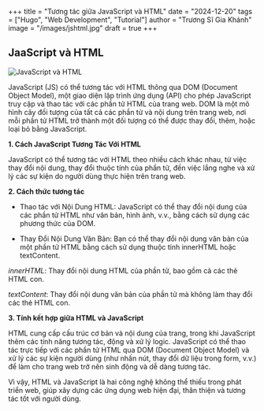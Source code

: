 +++
title = "Tương tác giữa JavaScript và HTML"
date = "2024-12-20"
tags = ["Hugo", "Web Development", "Tutorial"]
author = "Trương Sĩ Gia Khánh"
image = "/images/jshtml.jpg"
draft = true
+++

## JaaScript và HTML

![JavaScript và HTML](/images/jshtml.jpg)

JavaScript (JS) có thể tương tác với HTML thông qua DOM (Document Object Model), một giao diện lập trình ứng dụng (API) cho phép JavaScript truy cập và thao tác với các phần tử HTML của trang web. DOM là một mô hình cây đối tượng của tất cả các phần tử và nội dung trên trang web, nơi mỗi phần tử HTML trở thành một đối tượng có thể được thay đổi, thêm, hoặc loại bỏ bằng JavaScript.

**1. Cách JavaScript Tương Tác Với HTML**

JavaScript có thể tương tác với HTML theo nhiều cách khác nhau, từ việc thay đổi nội dung, thay đổi thuộc tính của phần tử, đến việc lắng nghe và xử lý các sự kiện do người dùng thực hiện trên trang web.

**2. Cách thức tương tác**

- Thao tác với Nội Dung HTML: 
JavaScript có thể thay đổi nội dung của các phần tử HTML như văn bản, hình ảnh, v.v., bằng cách sử dụng các phương thức của DOM.

- Thay Đổi Nội Dung Văn Bản:
Bạn có thể thay đổi nội dung văn bản của một phần tử HTML bằng cách sử dụng thuộc tính innerHTML hoặc textContent.

*innerHTML*: Thay đổi nội dung HTML của phần tử, bao gồm cả các thẻ HTML con.

*textContent*: Thay đổi nội dung văn bản của phần tử mà không làm thay đổi các thẻ HTML con.

**3. Tính kết hợp giữa HTML và JavaScript**

HTML cung cấp cấu trúc cơ bản và nội dung của trang, trong khi JavaScript thêm các tính năng tương tác, động và xử lý logic. JavaScript có thể thao tác trực tiếp với các phần tử HTML qua DOM (Document Object Model) và xử lý các sự kiện người dùng (như nhấn nút, thay đổi dữ liệu trong form, v.v.) để làm cho trang web trở nên sinh động và dễ dàng tương tác.

Vì vậy, HTML và JavaScript là hai công nghệ không thể thiếu trong phát triển web, giúp xây dựng các ứng dụng web hiện đại, thân thiện và tương tác tốt với người dùng.
